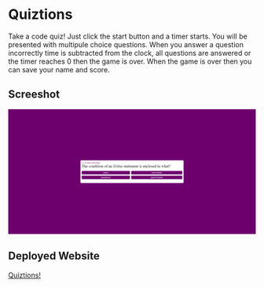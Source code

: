 # Quiztions
Take a code quiz! Just click the start button and a timer starts. You will be presented with multipule choice questions. When you answer a question incorrectly time is subtracted from the clock, all questions are answered or the timer reaches 0 then the game is over. When the game is over then you can save your name and score.  
  
## Screeshot  
![live website](assets\images\Quiztions.png)  

## Deployed Website  
[Quiztions!](https://tpino92.github.io/Quiztions/)